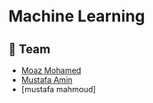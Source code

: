 # Machine Learning
## 👥 Team
- [Moaz Mohamed](https://github.com/moazmohamed20)
- [Mustafa Amin](https://github.com/MustafaAmin6060)
- [mustafa mahmoud]  
